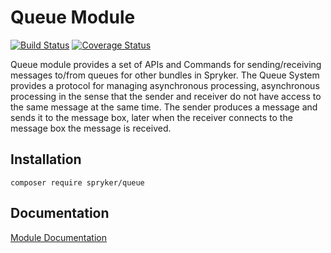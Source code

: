# Queue Module
[![Build Status](https://travis-ci.org/spryker/Queue.svg)](https://travis-ci.org/spryker/Queue)
[![Coverage Status](https://coveralls.io/repos/github/spryker/Queue/badge.svg)](https://coveralls.io/github/spryker/Queue)

Queue module provides a set of APIs and Commands for sending/receiving messages to/from queues for other bundles in Spryker. The Queue System provides a protocol for managing asynchronous processing, asynchronous processing in the sense that the sender and receiver do not have access to the same message at the same time. The sender produces a message and sends it to the message box, later when the receiver connects to the message box the message is received.

## Installation

```
composer require spryker/queue
```

## Documentation

[Module Documentation](https://academy.spryker.com/developing_with_spryker/module_guide/queue/queue.html)
